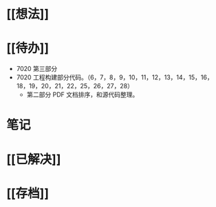# [[想法]]

# [[待办]]
- 7020 第三部分
- 7020 工程构建部分代码。（6，7，8，9，10，11，12，13，14，15，16，18，19，20，21，22，25，26，27，28）
	- 第二部分 PDF 文档排序，和源代码整理。
# 笔记


# [[已解决]]

# [[存档]]